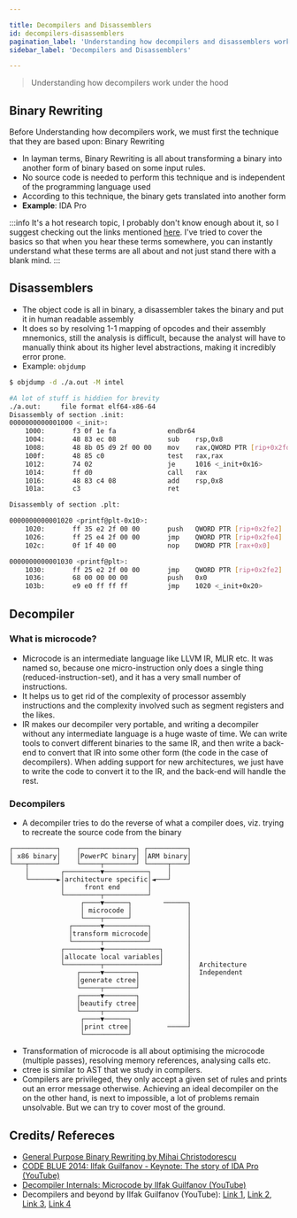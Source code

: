 ```yaml
---

title: Decompilers and Disassemblers
id: decompilers-disassemblers
pagination_label: 'Understanding how decompilers and disassemblers work under the hood'
sidebar_label: 'Decompilers and Disassemblers'

---
```


> Understanding how decompilers work under the hood

## Binary Rewriting

Before Understanding how decompilers work, we must first the technique that they are based upon: Binary Rewriting

- In layman terms, Binary Rewriting is all about transforming a binary into another form of binary based on some input rules.
- No source code is needed to perform this technique and is independent of the programming language used
- According to this technique, the binary gets translated into another form
- **Example**: IDA Pro

:::info
It's a hot research topic, I probably don't know enough about it, so I suggest checking out the links mentioned [here](#credits-refereces). I've tried to cover the basics so that when you hear these terms somewhere, you can instantly understand what these terms are all about and not just stand there with a blank mind.
:::

## Disassemblers

- The object code is all in binary, a disassembler takes the binary and put it in human readable assembly
- It does so by resolving 1-1 mapping of opcodes and their assembly mnemonics, still the analysis is difficult, because the analyst will have to manually think about its higher level abstractions, making it incredibly error prone.
- Example: `objdump`

```sh 
$ objdump -d ./a.out -M intel                                                                                                                            

#A lot of stuff is hiddien for brevity
./a.out:     file format elf64-x86-64                                                                                                                        
Disassembly of section .init:                                                                                                                                
0000000000001000 <_init>:                                                                                                                                    
    1000:       f3 0f 1e fa             endbr64                                                                                                              
    1004:       48 83 ec 08             sub    rsp,0x8                                                                                                       
    1008:       48 8b 05 d9 2f 00 00    mov    rax,QWORD PTR [rip+0x2fd9]        # 3fe8 <__gmon_start__@Base>                                                
    100f:       48 85 c0                test   rax,rax                                                                                                       
    1012:       74 02                   je     1016 <_init+0x16>
    1014:       ff d0                   call   rax
    1016:       48 83 c4 08             add    rsp,0x8
    101a:       c3                      ret    

Disassembly of section .plt:

0000000000001020 <printf@plt-0x10>:
    1020:       ff 35 e2 2f 00 00       push   QWORD PTR [rip+0x2fe2]        # 4008 <_GLOBAL_OFFSET_TABLE_+0x8>
    1026:       ff 25 e4 2f 00 00       jmp    QWORD PTR [rip+0x2fe4]        # 4010 <_GLOBAL_OFFSET_TABLE_+0x10>
    102c:       0f 1f 40 00             nop    DWORD PTR [rax+0x0]

0000000000001030 <printf@plt>:
    1030:       ff 25 e2 2f 00 00       jmp    QWORD PTR [rip+0x2fe2]        # 4018 <printf@GLIBC_2.2.5>
    1036:       68 00 00 00 00          push   0x0
    103b:       e9 e0 ff ff ff          jmp    1020 <_init+0x20>
```

## Decompiler

### What is microcode?

- Microcode is an intermediate language like LLVM IR, MLIR etc. It was named so, because one micro-instruction only does a single thing (reduced-instruction-set), and it has a very small number of instructions.
- It helps us to get rid of the complexity of processor assembly instructions and the complexity involved such as segment registers and the likes.
- IR makes our decompiler very portable, and writing a decompiler without any intermediate language is a huge waste of time. We can write tools to convert different binaries to the same IR, and then write a back-end to convert that IR into some other form (the code in the case of decompilers). When adding support for new architectures, we just have to write the code to convert it to the IR, and the back-end will handle the rest.

### Decompilers

- A decompiler tries to do the reverse of what a compiler does, viz. trying to recreate the source code from the binary

```
┌───────────┐    ┌──────────────┐ ┌──────────┐
│ x86 binary│    │PowerPC binary│ │ARM binary│
└───┬───────┘    └─────┬────────┘ └─────┬────┘
    │        ┌─────────▼───────────┐    │
    └───────►│architecture specific│◄───┘
             │     front end       │
             └─────────┬───────────┘
                  ┌────▼──────┐        ──────┐
                  │ microcode │              │
                  └────┬──────┘              │
               ┌───────▼───────────┐         │
               │transform microcode│         │
               └───────┬───────────┘         │
             ┌─────────▼──────────────┐      │
             │allocate local variables│      │
             └─────────┬──────────────┘      │  Architecture
                 ┌─────▼────────┐            │  Independent
                 │generate ctree│            │
                 └─────┬────────┘            │
                 ┌─────▼────────┐            │
                 │beautify ctree│            │
                 └─────┬────────┘            │
                  ┌────▼──────┐              │
                  │print ctree│         ─────┘
                  └───────────┘
```

- Transformation of microcode is all about optimising the microcode (multiple passes), resolving memory references, analysing calls etc.
- ctree is similar to AST that we study in compilers.
- Compilers are privileged, they only accept a given set of rules and prints out an error message otherwise. Achieving an ideal decompiler on the on the other hand, is next to impossible, a lot of problems remain unsolvable. But we can try to cover most of the ground.


## Credits/ Refereces

- [General Purpose Binary Rewriting by Mihai Christodorescu](https://research.cs.wisc.edu/wisa/presentations/2003/0127/mihai/mihai.03.0127.pdf)
- [CODE BLUE 2014: Ilfak Guilfanov - Keynote: The story of IDA Pro (YouTube)](https://www.youtube.com/watch?v=hLBlck1lTUs)
- [ Decompiler Internals: Microcode by Ilfak Guilfanov (YouTube)](https://www.youtube.com/watch?v=T-YkhNElvng)
- Decompilers and beyond by Ilfak Guilfanov (YouTube): [Link 1](https://www.youtube.com/watch?v=xtzMXkA8mhQ), [Link 2](https://www.youtube.com/watch?v=Uoa0T64RZ4w), [Link 3](https://www.youtube.com/watch?v=zL_RGWbEkUk), [Link 4](https://www.youtube.com/watch?v=O6af-o2tHAU)

